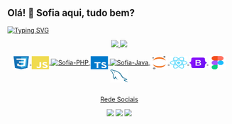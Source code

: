 ## Olá! 👋 Sofia aqui, tudo bem?

[![Typing SVG](https://readme-typing-svg.herokuapp.com/?color=D52D00&size=35&center=true&vCenter=true&width=1000&lines=HELLO,+My+Name+is+Sofia+Magalhaes;Be+Welcome!+:%29)](https://git.io/typing-svg)

<div align="center">
  <a href="https://github.com/Sofia-Magalhaes">
  <img height="180em"
  src="https://github-readme-stats-sigma-five.vercel.app/api?username=Sofia-Magalhaes&show_icons=true&theme=transparent"
  />     
  <img height="180em"
  src="https://github-readme-stats.vercel.app/api/top-langs/?username=Sofia-Magalhaes&layout=compact)](https://github.com/Sofia-Magalhaes/github-readme-stats"
  />
</div

<br/>


<div align="center">
  
  <div style="display: inline_block"><br>
    <img align="center" alt="Sofia-CSS" height="30" width="40" src="https://raw.githubusercontent.com/devicons/devicon/master/icons/css3/css3-original.svg"/>
    <img align="center" alt="Sofia-Js" height="30" width="40" src="https://raw.githubusercontent.com/devicons/devicon/master/icons/javascript/javascript-plain.svg"/>
    <img align="center" alt="Sofia-PHP" height="40" width="40" src="https://cdn.jsdelivr.net/gh/devicons/devicon/icons/php/php-original.svg" />
    <img align="center" alt="Sofia-Tp" height="30" width="40" src="https://raw.githubusercontent.com/devicons/devicon/master/icons/typescript/typescript-plain.svg"/>
    <img align="center" alt="Sofia-Java" height="30" width="40" src="https://cdn.jsdelivr.net/gh/devicons/devicon/icons/java/java-original.svg"/>    
    <img align="center" alt="Sofia-Jupyter" height="30" width="40" src="https://raw.githubusercontent.com/devicons/devicon/master/icons/jupyter/jupyter-original.svg"/>     <img align="center" alt="Sofia-React" height="30" width="40" src="https://raw.githubusercontent.com/devicons/devicon/master/icons/react/react-original.svg"/>
    <img align="center" alt="Sofia-Bootstrap" height="30" width="40" src="https://raw.githubusercontent.com/devicons/devicon/master/icons/bootstrap/bootstrap-original.svg"/>
    <img align="center" alt="Sofia-Figma" height="30" width="40" src="https://raw.githubusercontent.com/devicons/devicon/master/icons/figma/figma-original.svg"/>
    <img align="center" alt="Sofia-Mysql" height="30" width="40" src="https://raw.githubusercontent.com/devicons/devicon/master/icons/mysql/mysql-original.svg"/>
  </div>

  
 ## 
  Rede Sociais
<br/>
<div>
  <a href="https://instagram.com/sofi.magal" target="_blank"><img src="https://img.shields.io/badge/-Instagram-%23E4405F?style=for-the-badge&logo=instagram&logoColor=white" target="_blank"></a>
  <a href = "mailto:sofiamagmell@gmail.com"><img src="https://img.shields.io/badge/-Gmail-%23333?style=for-the-badge&logo=gmail&logoColor=white" target="_blank"></a> 
  <a href="https://www.linkedin.com/in/sofiamagalhaesmello/" target="_blank"><img src="https://img.shields.io/badge/-LinkedIn-%230077B5?style=for-the-badge&logo=linkedin&logoColor=white" target="_blank"></a>     
</div>
  


